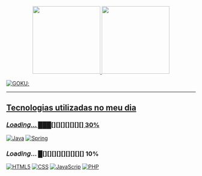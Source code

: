 
<div align="center">
  <a href="https://github.com/abcvinicius">
  <img height="180em" src="https://github-readme-stats.vercel.app/api?username=abcvinicius&show_icons=true&theme=dracula&include_all_commits=true&count_private=true"/>
  <img height="180em" src="https://github-readme-stats.vercel.app/api/top-langs/?username=abcvinicius&layout=compact&langs_count=7&theme=dracula"/>
</div>


 ![GOKU](https://i.pinimg.com/originals/23/b8/cc/23b8ccd4d62a74024e383248389a478b.gif);

---


## Tecnologias utilizadas no meu dia 
### 𝘓𝘰𝘢𝘥𝘪𝘯𝘨… ███[][][][][][][] 30%
[![Java](https://img.shields.io/badge/Java-ED8B00?style=for-the-badge&logo=java&logoColor=red)]()
[![Spring](https://img.shields.io/badge/Spring-6DB33F?style=for-the-badge&logo=spring&logoColor=white)]() 

### 𝘓𝘰𝘢𝘥𝘪𝘯𝘨… █[][][][][][][][][] 10%
[![HTML5](https://img.shields.io/badge/HTML5-E34F26?style=for-the-badge&logo=html5&logoColor=white)]()
[![CSS](https://img.shields.io/badge/CSS3-1572B6?style=for-the-badge&logo=css3&logoColor=white)]()
[![JavaScrip](https://img.shields.io/badge/JavaScript-323330?style=for-the-badge&logo=javascript&logoColor=F7DF1E)]()
[![PHP](https://img.shields.io/badge/PHP-777BB4?style=for-the-badge&logo=php&logoColor=white)]()
